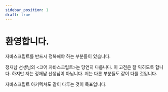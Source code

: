 ```yaml
---
sidebar_position: 1
draft: true
---
```


# 환영합니다.

자바스크립트를 반드시 정복해야 하는 부분들이 있습니다.

정재남 선생님의 <코어 자바스크립트>는 당연히 다룹니다. 이 고전은 잘 익히도록 합니다. 하지만 저는 정재남 선생님이 아닙니다. 저는 다른 부분들도 같이 다룰 것입니다.

자바스크립트 아키텍쳐도 같이 다루는 것이 목표입니다.
